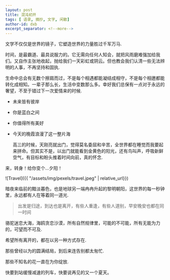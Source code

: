 ```yaml
---
layout: post
title: 混沌初开
tags: [ 语录, 摘抄, 文字, 闲散]
author-id: dxb
excerpt_separator: <!--more-->
---
```


   文学不仅仅是世界的镜子，它塑造世界的力量胜过千军万马.
   
   时间，是最霸道、最具说服力的。它无需向任何人知会，就把风雨磨难强加给我们。又自作主张地收起，抛给我们一天彩虹或阴云。但也教会我们认清一些无法辨明的人事，不再坚持和固执. 
<!--more-->

   生命中总会有无数个擦肩而过，不是每个相遇都能凝结成相守，不是每个相邀都能转化成相知。一辈子那么长，生活中变数那么多。幸好我们总保有一点对于永远的奢望，不至于错过下一次爱情来的时候.

* 未来皆有彼岸
* 你是蓝白之间
* 你值得所有美好
* 今天的晚霞浪漫了这一整片海

   高三的时候，天刚亮就出门，觉得莫名委屈和辛苦，全世界都在睡觉而我要起来拼命。但其实不是，以出门就能看到金黄色的阳光，还有鸟叫声，呼吸新鲜空气，有目标和盼头推着时间向前，真的怀念.

来，转身！给你变个...夕阳！

![Travel]({{ "/assets/img/pexels/travel.jpeg" | relative_url}})

暗夜来临前的黯淡暮色，也是地球另一端冉冉升起的黎明朝阳，这世界的每一秒钟里，永远都有人在等着同一道光.

> 出发是归途，到达也是离开，有些人重逢，有些人道别，早安晚安也都在同一时间

骆驼迷恋大海，海鸥贪恋沙漠，所有自然规律里，可能的不可能，所有无能为力的，可望而不可及.

希望所有离开的，都在以另一种方式存在.

那些曾经以为的圆满结局，到后来连告别都太匆忙.

那些不知名的花一直在为你绽放.

快要到站缓慢减速的列车，快要说再见的又一个夏天。

